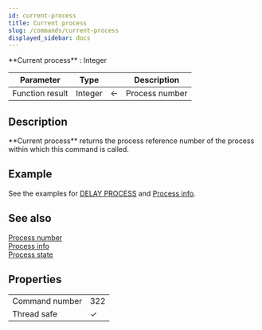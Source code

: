 ```yaml
---
id: current-process
title: Current process
slug: /commands/current-process
displayed_sidebar: docs
---
```


<!--REF #_command_.Current process.Syntax-->**Current process**  : Integer<!-- END REF-->
<!--REF #_command_.Current process.Params-->
| Parameter | Type |  | Description |
| --- | --- | --- | --- |
| Function result | Integer | &#8592; | Process number |

<!-- END REF-->

## Description 

<!--REF #_command_.Current process.Summary-->**Current process** returns the process reference number of the process within which this command is called.<!-- END REF-->

## Example 

See the examples for [DELAY PROCESS](delay-process.md) and [Process info](../commands/process-info.md).

## See also 

[Process number](../commands/process-number.md)  
[Process info](../commands/process-info.md)  
[Process state](process-state.md)  

## Properties

|  |  |
| --- | --- |
| Command number | 322 |
| Thread safe | &check; |


